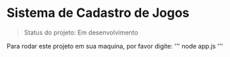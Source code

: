 # Sistema de Cadastro de Jogos #

> Status do projeto: Em desenvolvimento

Para rodar este projeto em sua maquina, por favor digite:
'''
node app.js
'''
